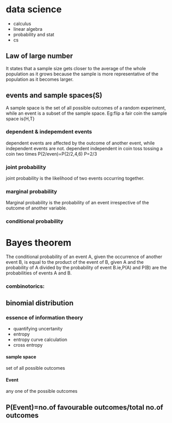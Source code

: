 # data science
* calculus
* linear algebra
* probability and stat
* cs
## Law of large number
   It states that a sample size gets closer to the average of the whole population as it grows because the sample is more representative of the population as it becomes larger.
## events and sample spaces(S)
   A sample space is the set of all possible outcomes of a random experiment, while an event is a subset of the sample space.
Eg:flip a fair coin the sample space is{H,T}
### dependent & indepemdent events
   dependent events are affected by the outcome of another event, while independent events are not.
   dependent                                            independent
   in coin toss                                         tossing a coin two times
   P(2/even)=P(2/2,4,6)
   P=2/3
### joint probability
   joint probability is the likelihood of two events occurring together.
### marginal probability
   Marginal probability is the probability of an event irrespective of the outcome of another variable.
### conditional probability 
# Bayes theorem
   The conditional probability of an event A, given the occurrence of another event B, is equal to the product of the event of B, given A and the probability of A divided by the probability of event B.ie,P(A) and P(B) are the probabilities of events A and B.
 ### combinotorics: 
 ## binomial distribution  
### essence of information theory
* quantifying uncertanity
* entropy
* entropy curve calculation
* cross entropy
#### sample space
  set of all possible outcomes
#### Event
  any one of the possible outcomes
## P(Event)=no.of favourable outcomes/total no.of outcomes
